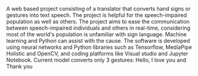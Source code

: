 A web based project consisting of a translator that converts hand signs or gestures into text speech.
The project is helpful for the speech-impaired population as well as others. The project aims to ease the communication between speech-impaired individuals and others in real-time, considering most of the world's population is unfamiliar with sign language. 
Machine learning and Python can assist with the cause. 
The software is developed using neural networks and Python libraries such as Tensorflow, MediaPipe Holistic and OpenCV, and coding platforms like Visual studio and Jupyter Notebook.
Current model converts only 3 gestures: Hello, I love you and Thank you
